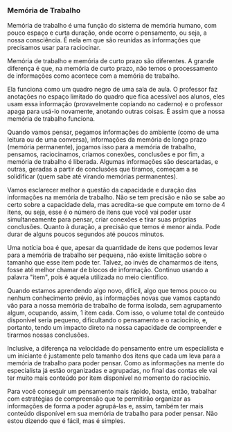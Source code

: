 ### Memória de Trabalho

Memória de trabalho é uma função do sistema de memória humano, com pouco espaço e curta duração, onde ocorre o pensamento, ou seja, a nossa consciência. É nela em que são reunidas as informações que precisamos usar para raciocinar. 

Memória de trabalho e memória de curto prazo são diferentes. A grande diferença é que, na memória de curto prazo, não temos o processamento de informações como acontece com a memória de trabalho.

Ela funciona como um quadro negro de uma sala de aula. O professor faz anotações no espaço limitado do quadro que fica acessível aos alunos, eles usam essa informação (provavelmente copiando no caderno) e o professor apaga para usá-lo novamente, anotando outras coisas. É assim que a nossa memória de trabalho funciona.

Quando vamos pensar, pegamos informações do ambiente (como de uma leitura ou de uma conversa), informações da memória de longo prazo (memória permanente), jogamos isso para a memória de trabalho, pensamos, raciocinamos, criamos conexões, conclusões e por fim, a memória de trabalho é liberada. Algumas informações são descartadas, e outras, geradas a partir de conclusões que tiramos, começam a se solidificar (quem sabe até virando memórias permanentes).

Vamos esclarecer melhor a questão da capacidade e duração das informações na memória de trabalho. Não se tem precisão e não se sabe ao certo sobre a capacidade dela, mas acredita-se que compute em torno de 4 itens, ou seja, esse é o número de itens que você vai poder usar simultaneamente para pensar, criar conexões e tirar suas próprias conclusões. Quanto à duração, a precisão que temos é menor ainda. Pode durar de alguns poucos segundos até poucos minutos.

Uma notícia boa é que, apesar da quantidade de itens que podemos levar para a memória de trabalho ser pequena, não existe limitação sobre o tamanho que esse item pode ter. Talvez, ao invés de chamarmos de itens, fosse até melhor chamar de blocos de informação. Continuo usando a palavra "item", pois é aquela utilizada no meio científico.

Quando estamos aprendendo algo novo, difícil, algo que temos pouco ou nenhum conhecimento prévio, as informações novas que vamos captando vão para a nossa memória de trabalho de forma isolada, sem agrupamento algum, ocupando, assim, 1 item cada. Com isso, o volume total de conteúdo disponível seria  pequeno, dificultando o pensamento e o raciocínio, e, portanto, tendo um impacto direto na nossa capacidade de compreender e tirarmos nossas conclusões.

Inclusive, a diferença na velocidade do pensamento entre um especialista e um iniciante é justamente pelo tamanho dos itens que cada um leva para a memória de trabalho para poder pensar. Como as informações na mente do especialista já estão organizadas e agrupadas, no final das contas ele vai ter muito mais conteúdo por item disponível no momento do raciocínio.

Para você conseguir um pensamento mais rápido, basta, então, trabalhar com estratégias de compreensão que te permitirão organizar as informações de forma a poder agrupá-las e, assim, também ter mais conteúdo disponível em sua memória de trabalho para poder pensar. Não estou dizendo que é fácil, mas é simples.
